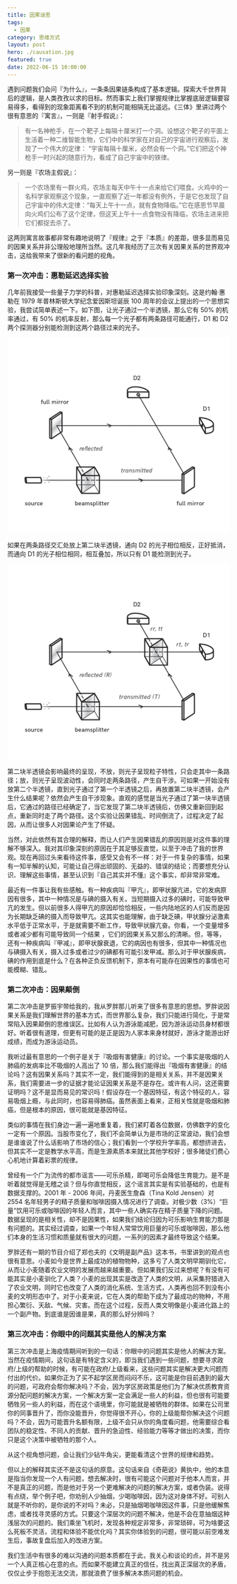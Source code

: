 ```yaml
---
title: 因果谜思
tags:
  - 因果
category: 思维方式
layout: post
hero: ./causation.jpg
featured: true
date: 2022-06-15 10:00:00
---
```


遇到问题我们会问『为什么』，一条条因果链条构成了基本逻辑。探索大千世界背后的逻辑，是人类孜孜以求的目标。然而事实上我们掌握规律比掌握底层逻辑要容易得多，看得到的现象距离看不到的机制可能相隔无比遥远。《三体》里讲过两个很有意思的『寓言』，一则是『射手假说』：

> 有一名神枪手，在一个靶子上每隔十厘米打一个洞。设想这个靶子的平面上生活着一种二维智能生物，它们中的科学家在对自己的宇宙进行观察后，发现了一个伟大的定律： “宇宙每隔十厘米，必然会有一个洞。”它们把这个神枪手一时兴起的随意行为，看成了自己宇宙中的铁律。

另一则是『农场主假说』：

> 一个农场里有一群火鸡，农场主每天中午十一点来给它们喂食。火鸡中的一名科学家观察这个现象，一直观察了近一年都没有例外，于是它也发现了自己宇宙中的伟大定律：“每天上午十一点，就有食物降临。”它在感恩节早晨向火鸡们公布了这个定律，但这天上午十一点食物没有降临，农场主进来把它们都捉去杀了。

这两则寓言故事都非常有趣地说明了『规律』之于『本质』的差距，很多显而易见的因果关系并非公理般地理所当然。这几年我经历了三次有关因果关系的世界观冲击，这给我带来了很新的看问题的视角。

### 第一次冲击：惠勒延迟选择实验

几年前我接受一些量子力学的科普，对惠勒延迟选择实验印象深刻。这是约翰·惠勒在 1979 年普林斯顿大学纪念爱因斯坦诞辰 100 周年的会议上提出的一个思想实验，我尝试简单表述一下。如下图，让光子通过一个半透镜，那么它有 50% 的机率通过，有 50% 的机率反射，那么每一个光子都有两条路径可能通行，D1 和 D2 两个探测器分别能检测到这两个路径过来的光子。

![](./images/experiment1.png)

如果在两条路径交汇处放上第二块半透镜，通向 D2 的光子相位相反，正好抵消，而通向 D1 的光子相位相同，相互叠加，所以只有 D1 能检测到光子。

![](./images/experiment2.png)

第二块半透镜会影响最终的呈现，不放，则光子呈现粒子特性，只会走其中一条路径；放，则光子呈现波动性，会同时走两条路径，产生自干涉。可如果一开始没有放第二个半透镜，直到光子通过了第一个半透镜之后，再放置第二块半透镜，会产生什么结果呢？依然会产生自干涉现象。直观的感觉是当光子通过了第一块半透镜后，它通过的路径已经确定了，当它发现了第二块半透镜后，仿佛又重新回到起点，重新同时走了两个路径。这个实验让因果错乱、时间倒流了，过程决定了起因，从而让很多人对因果论产生了怀疑。

当然，对此依然有其合理的解释，而让人们产生因果错乱的原因则是对这件事的理解不够深入。我对其印象深刻的原因在于其足够反直觉，以至于冲击了我的世界观。现在再回过头来看待这件事，感受又会有不一样：对于一件复杂的事情，如果有一知半解的认知，可能让自己得出顽固的、无益的、错误的结论；而要想充分认识、理解这些事情，甚至认识到『自己其实并不懂』这个事实，却非常非常难。

最近有一件事让我有些感触。有一种疾病叫『甲亢』，即甲状腺亢进，它的发病原因有很多，其中一种情况是与碘的摄入有关。当短期摄入过多的碘时，可能导致甲亢的发生。但以前很多人得甲亢的原因却恰恰相反，一些内陆地区的人们反而是因为长期缺乏碘的摄入而导致甲亢。这其实也能理解，由于缺乏碘，甲状腺分泌激素水平低于正常水平，于是就需要不断工作，导致甲状腺亢奋。你看，一个变量增多或者减少都有可能导致同一个结果 ，它们的因果关系又那么的清晰。但，等等，还有一种疾病叫『甲减』，即甲状腺衰退，它的病因也有很多，但其中一种情况也与碘摄入有关，摄入过多或者过少的碘都有可能引发甲减。那么对于甲状腺疾病，碘的作用到底是什么？在各种正负反馈机制下，原本有可能存在因果性的事情也可能模糊、错乱。

### 第二次冲击：因果颠倒

第二次冲击是罗振宇带给我的，我从罗胖那儿听来了很多有意思的思想。罗胖说因果关系是我们理解世界的基本方式，而世界那么复杂，我们只能进行简化，于是常常陷入因果颠倒的思维误区。比如有人认为游泳能减肥，因为游泳运动员身材都很好。听着很有道理，但更有可能的是正是因为人家本来身材就好，游泳才能游出好成绩，而成为游泳运动员。

我听过最有意思的一个例子是关于『吸烟有害健康』的讨论。一个事实是吸烟的人肺癌的发病率比不吸烟的人高出了 10 倍，那么我们能得出『吸烟有害健康』的结论吗？这有因果关系吗？其实不一定，我们能得到的是相关关系，并不是因果关系，我们需要进一步的证据才能论证因果关系是不是存在。或许有人问，这还需要证明吗？这不是显而易见的常识吗！假设存在一个基因特征，有这个特征的人，容易吸烟上瘾，与此同时，也容易得肺癌。虽然表面上看来，正相关性就是吸烟和肺癌，但是根本的原因，很可能就是基因特征。

类似的事情在我们身边一遍一遍地重复着，我们紧盯着各位数据，仿佛数字的变化一定有一个原因。当股市变化了，我们不会简单认为是市场的正常波动，我们会想是谁谁说了什么话影响了市场的信心；我们看到一个学校升学率高，都想挤进去，但其实不一定是教学水平高，而是生源素质本来就比其他学校好；很多赌徒们费心心机地计算着彩票的规律。

曾经有一个广为流传的都市谣言——可乐杀精，即喝可乐会降低生育能力。是不是听着就觉得是无稽之谈？但与你直觉相反，这个谣言其实是有实验基础的，也是有数据支撑的。2001 年 - 2006 年间，丹麦医生詹森（Tina Kold Jensen）对 2554 名年轻男子的精子质量和咖啡因摄入情况进行了调查。对极少数（3%）“巨量”饮用可乐或咖啡因的年轻人而言，其中一些人确实存在精子质量下降的问题。数据呈现的是相关性，却不是因果性，如果我们结论归因为可乐影响生育能力那是有问题的。其实经过调查，如果一个年轻人常常饮用巨量的可乐或咖啡因，那么他们本身的生活习惯和质量就有很大的问题，一系列的因素才最终导致这个结果。

罗胖还有一期的节目介绍了郑也夫的《文明是副产品》这本书，书里讲到的观点也很有意思。小麦如今是世界上最成功的植物物种，这多亏了人类文明早期驯化它，从而让小麦随着农业文明的发展而越来越重要。但如果我们反过来想呢？有没有可能其实是小麦驯化了人类？小麦的出现其实是改造了人类的文明，从采集狩猎进入了农业文明，同时它也改变了人类的消化系统、生活方式，人类再也回不到没有小麦的文明形态中了。对于小麦来说，它在人类的帮助下成为了最成功的物种，不用担心繁衍、天敌、气候、灾害。而在这个过程，反而人类文明像是小麦进化路上的一个副产物。到底谁是因谁是果，真的那么好分辨吗？

### 第三次冲击：你眼中的问题其实是他人的解决方案

第三次冲击是上海疫情期间听到的一句话：你眼中的问题其实是他人的解决方案。当然在疫情期间，这句话是有特定含义的，即当我们遇到一些问题，想要寻求政府/上级的帮助的时候，有可能在政府/上级看来，这些问题其实是解决更大问题而付出的代价。如果你正为了买不起学区房而闷闷不乐，这可能是你目前遇到的最大的问题，可政府会帮你解决吗？不会，因为学区房政策是他们为了解决优质教育资源分配问题的解决方案，一个解决方案一定会满足一些人的利益，但也很有可能要牺牲另一些人的利益，而在这个语境里，你可能就是被牺牲的群体。如果在公司里你的同事晋升了，而你没能晋升，你觉得很不开心，你的上级能帮你解决这个问题吗？不会，因为可能晋升名额有限，上级不会只从你的角度看问题，他需要综合看团队的稳定性、不同人的贡献、晋升的急迫性、经验能力等等才做出的决策，而你只是这个决策中被牺牲的那个人。

从这个视角想问题，会让我们少钻牛角尖，更能看清这个世界的规律和趋势。

但以上的解释其实还不是这句话的原意。这句话来自《奇葩说》黄执中，他的本意是指当你发现一个人有问题，想去解决时，很有可能这个问题对于他本人而言，并不是真正的问题，而是他对于另一个更难解决的问题的解决方案，或者伪装。说得有点绕，举个例子吧，你劝别人少抽烟，少喝咖啡因，因为这对身体不好。可别人就是不听你的，是你说的不对吗？未必，只是抽烟喝咖啡因这件事，只是他缓解焦虑，或者找寻灵感的方式。只要这个深层次的问题不解决，他是不会在意抽烟这种浅层次的问题的。我们乘坐飞机时，发现各种规定非常多，非常琐碎，可为啥要这么死板不灵活，流程和体验不能优化吗？其实你体验到的问题，很可能以前空难发生后，事故复盘后加入的改进方案。

我们生活中有很多的难以沟通的问题本质都在于此，我关心和谈论的点，并不是另一个人真正核心在意的点。而如果不能建立真正的信任，找出真正深层次的矛盾，仅仅止步于抱怨无法交流，那就浪费了很多解决本质问题的机会。

